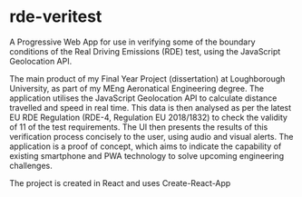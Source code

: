 # rde-veritest
A Progressive Web App for use in verifying some of the boundary conditions of the Real Driving Emissions (RDE) test, using the JavaScript Geolocation API.

The main product of my Final Year Project (dissertation) at Loughborough University, as part of my MEng Aeronatical Engineering degree.  The application utilises the JavaScript Geolocation API to calculate distance travelled and speed in real time. This data is then analysed as per the latest EU RDE Regulation (RDE-4, Regulation EU 2018/1832) to check the validity of 11 of the test requirements. The UI then presents the results of this verification process concisely to the user, using audio and visual alerts. The application is a proof of concept, which aims to indicate the capability of existing smartphone and PWA technology to solve upcoming engineering challenges.

The project is created in React and uses Create-React-App
